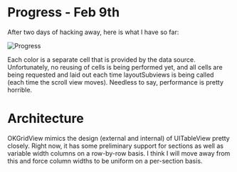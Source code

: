 Progress - Feb 9th
==================

After two days of hacking away, here is what I have so far:

![Progress](http://homepage.mac.com/tylers/.Public/GridViewDemo.png "Grid View Demo")

Each color is a separate cell that is provided by the data source. Unfortunately, no reusing of cells is being performed yet, and all cells are being requested and laid out each time layoutSubviews is being called (each time the scroll view moves). Needless to say, performance is pretty horrible.

Architecture
============

OKGridView mimics the design (external and internal) of UITableView pretty closely. Right now, it has some preliminary support for sections as well as variable width columns on a row-by-row basis. I think I will move away from this and force column widths to be uniform on a per-section basis.